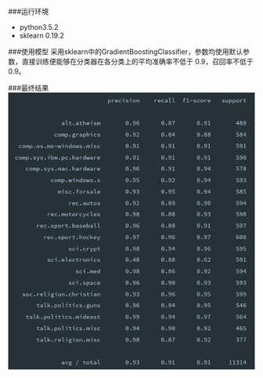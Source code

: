 ###运行环境
- python3.5.2
- sklearn 0.19.2

###使用模型
采用sklearn中的GradientBoostingClassifier，参数均使用默认参数，直接训练便能够在分类器在各分类上的平均准确率不低于 0.9，召回率不低于 0.9。

###最终结果
![avatar](result.png)